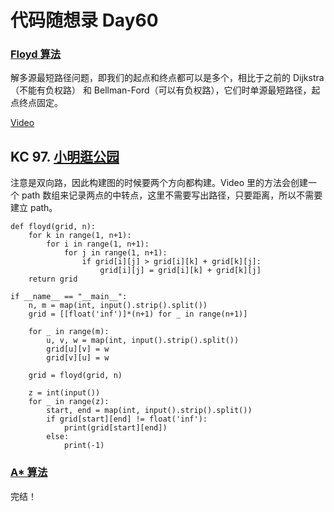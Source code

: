 # 代码随想录 Day60

### [Floyd 算法](https://www.programmercarl.com/kamacoder/0097.%E5%B0%8F%E6%98%8E%E9%80%9B%E5%85%AC%E5%9B%AD.html)

解多源最短路径问题，即我们的起点和终点都可以是多个，相比于之前的 Dijkstra（不能有负权路） 和 Bellman-Ford（可以有负权路），它们时单源最短路径，起点终点固定。

[Video](https://www.youtube.com/watch?v=XzmTiO3j6p0)

## KC 97. [小明逛公园](https://kamacoder.com/problempage.php?pid=1155)

注意是双向路，因此构建图的时候要两个方向都构建。Video 里的方法会创建一个 path 数组来记录两点的中转点，这里不需要写出路径，只要距离，所以不需要建立 path。

```
def floyd(grid, n):
    for k in range(1, n+1):
        for i in range(1, n+1):
            for j in range(1, n+1):
                if grid[i][j] > grid[i][k] + grid[k][j]:
                    grid[i][j] = grid[i][k] + grid[k][j]
    return grid
    
if __name__ == "__main__":
    n, m = map(int, input().strip().split())
    grid = [[float('inf')]*(n+1) for _ in range(n+1)]
    
    for _ in range(m):
        u, v, w = map(int, input().strip().split())
        grid[u][v] = w
        grid[v][u] = w
        
    grid = floyd(grid, n)
    
    z = int(input())
    for _ in range(z):
        start, end = map(int, input().strip().split())
        if grid[start][end] != float('inf'):
            print(grid[start][end])
        else:
            print(-1)
```

### [A* 算法](https://www.programmercarl.com/kamacoder/0126.%E9%AA%91%E5%A3%AB%E7%9A%84%E6%94%BB%E5%87%BBastar.html)

完结！
